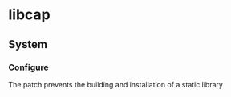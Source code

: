 # libcap

## System

### Configure
The patch prevents the building and installation of a static library
